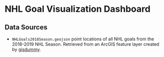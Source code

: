 # NHL Goal Visualization Dashboard

## Data Sources
* `NHLGoals2018Season.geojson` point locations of all NHL goals from the 2018-2019 NHL Season. Retrieved from an ArcGIS feature layer created by [gisdummy]("https://www.arcgis.com/home/item.html?id=7c382cb39e424a8ca9b4e3d717ad17f7").
